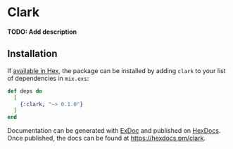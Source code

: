 # Clark

**TODO: Add description**

## Installation

If [available in Hex](https://hex.pm/docs/publish), the package can be installed
by adding `clark` to your list of dependencies in `mix.exs`:

```elixir
def deps do
  [
    {:clark, "~> 0.1.0"}
  ]
end
```

Documentation can be generated with [ExDoc](https://github.com/elixir-lang/ex_doc)
and published on [HexDocs](https://hexdocs.pm). Once published, the docs can
be found at <https://hexdocs.pm/clark>.

